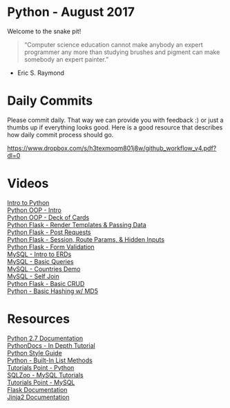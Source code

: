 Python - August 2017
====================

Welcome to the snake pit! 

> “Computer science education cannot make anybody an expert programmer any more than studying brushes and pigment can make somebody an expert painter.”
- Eric S. Raymond

# Daily Commits

Please commit daily. That way we can provide you with feedback :) or just a thumbs up if everything looks good. Here is a good resource that describes how daily commit process should go.

https://www.dropbox.com/s/h3texmoqm801j8w/github_workflow_v4.pdf?dl=0

# Videos

[Intro to Python](https://youtu.be/Q7m9ktPyQXY "Intro to Python") <br>
[Python OOP - Intro](https://youtu.be/8geYlZAOCQM "Python OOP") <br>
[Python OOP - Deck of Cards](https://youtu.be/jDq8xPocaAg "Python OOP - Deck of Cards") <br>
[Python Flask - Render Templates & Passing Data](https://youtu.be/itXnqPaOFFw "Python Flask - Render Templates & Passing Data") <br>
[Python Flask - Post Requests](https://youtu.be/_pL-c6C6w_0 "Python Flask - Post Requests") <br>
[Python Flask - Session, Route Params, & Hidden Inputs
](https://youtu.be/1a7kQXdJ8q8 "Python Flask - Session, Route Params, & Hidden Inputs
") <br>
[Python Flask - Form Validation](https://youtu.be/ibLTCJV6es4 "Python Flask - Form Validation") <br>
[MySQL - Intro to ERDs](https://youtu.be/WiGja4lAMdA "MySQL - Intro to ERDs") <br>
[MySQL - Basic Queries](https://youtu.be/HnVZPsZBwGk "MySQL - Basic Queries") <br>
[MySQL - Countries Demo](https://youtu.be/_2U8Gmvv9gw "MySQL - Countries Demo") <br>
[MySQL - Self Join](https://youtu.be/sLDSe7Rti0E "MySQL - Self Join") <br>
[Python Flask - Basic CRUD](https://youtu.be/IiHH5MD68Po "MySQL - Basic CRUD") <br>
[Python - Basic Hashing w/ MD5](https://youtu.be/AXBuVJcWk0E "Python - Basic Hashing w/ MD5") <br>

# Resources

[Python 2.7 Documentation](https://docs.python.org/2/library/index.html "Python 2.7 Documentation") <br>
[PythonDocs - In Depth Tutorial](https://docs.python.org/2/tutorial/index.html "PythonDocs - In Depth Tutorial") <br>
[Python Style Guide](https://www.python.org/dev/peps/pep-0008/#code-lay-out "Python Style Guide") <br>
[Python - Built-In List Methods](https://infohost.nmt.edu/tcc/help/pubs/python/web/list-methods.html "Python - Built-In List Methods") <br>
[Tutorials Point - Python](https://www.tutorialspoint.com/python/index.htm "Tutorials Point - Python") <br>
[SQLZoo - MySQL Tutorials](http://sqlzoo.net/ "SQLZoo - mySQL Tutorials") <br>
[Tutorials Point - MySQL](https://www.tutorialspoint.com/mysql/index.htm "Tutorials Point - MySQL") <br>
[Flask Documentation](http://flask.pocoo.org/docs/0.12/ "Flask Documentation") <br>
[Jinja2 Documentation](http://jinja.pocoo.org/docs/2.9/ "Jinja2 Documentation") <br>


